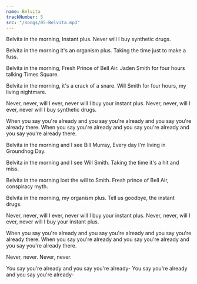 ```yaml
---
name: Belvita
trackNumber: 5
src: "/songs/05-Belvita.mp3"
---
```

Belvita in the morning, Instant plus.
Never will I buy synthetic drugs.

Belvita in the morning it's an organism plus.
Taking the time just to make a fuss.

Belvita in the morning, Fresh Prince of Bell Air.
Jaden Smith for four hours talking Times Square.


Belvita in the morning, it's a crack of a snare.
Will Smith for four hours, my living nightmare.

Never, never, will I ever,
never will I buy your instant plus.
Never, never, will I ever,
never will I buy synthetic drugs.

When you say you're already and you say you're already and you say you're already there.
When you say you're already and you say you're already and you say you're already there.

Belvita in the morning and I see Bill Murray,
Every day I'm living in Groundhog Day.

Belvita in the morning and I see Will Smith.
Taking the time it's a hit and miss.

Belvita in the morning lost the will to Smith.
Fresh prince of Bell Air, conspiracy myth.

Belvita in the morning, my organism plus.
Tell us goodbye, the instant drugs.

Never, never, will I ever,
never will I buy your instant plus.
Never, never, will I ever,
never will I buy your instant plus.

When you say you're already and you say you're already and you say you're already there.
When you say you're already and you say you're already and you say you're already there.

Never, never.
Never, never.

You say you're already and you say you're already-
You say you're already and you say you're already-


